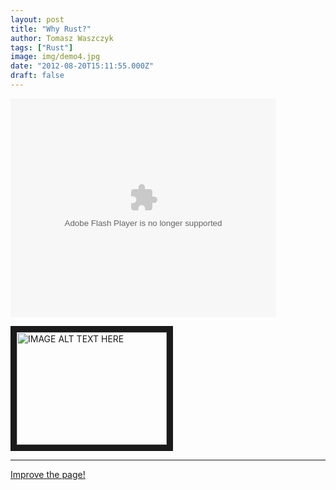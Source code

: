 ```yaml
---
layout: post
title: "Why Rust?"
author: Tomasz Waszczyk
tags: ["Rust"]
image: img/demo4.jpg
date: "2012-08-20T15:11:55.000Z"
draft: false
---
```


<object width="425" height="350">
  <param name="movie" value="https://www.youtube.com/watch?v=A3AdN7U24iU" />
  <param name="wmode" value="transparent" />
  <embed src="https://www.youtube.com/watch?v=A3AdN7U24iU"
         type="application/x-shockwave-flash"
         wmode="transparent" width="425" height="350" />
</object>

<a href="http://www.youtube.com/watch?feature=player_embedded&v=A3AdN7U24iU
" target="_blank"><img src="http://img.youtube.com/vi/A3AdN7U24iU/0.jpg" 
alt="IMAGE ALT TEXT HERE" width="240" height="180" border="10" /></a>

---

<a href="https://github.com/thirdwave-network/thirdwave-network-website/tree/master/src/content/why-rust.md" target="_blank">Improve the page!</a>